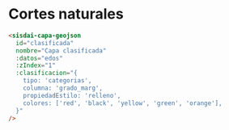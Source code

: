 # Cortes naturales

<capas-ClasificacionCategorias />

```html
<sisdai-capa-geojson
  id="clasificada"
  nombre="Capa clasificada"
  :datos="edos"
  :zIndex="1"
  :clasificacion="{
    tipo: 'categorias',
    columna: 'grado_marg',
    propiedadEstilo: 'relleno',
    colores: ['red', 'black', 'yellow', 'green', 'orange'],
  }"
/>
```
